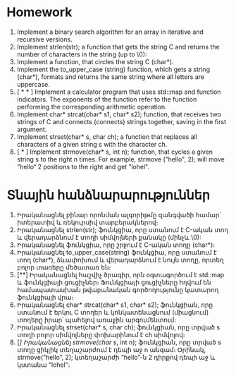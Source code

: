 # Homework  

1. Implement a binary search algorithm for an array in iterative and recursive versions. 
2. Implement strlen(str); a function that gets the string C and returns the number of characters in the string (up to \0): 
3. Implement a function, that circles the string C (char*). 
4. Implement the to_upper_case (string) function, which gets a string (char*), formats and returns the same string where all letters are uppercase. 
5. [ * * ] Implement a calculator program that uses std::map and function indicators. The exponents of the function refer to the function performing the corresponding arithmetic operation. 
6. Implement char* strcat(char* s1, char* s2); function, that receives two strings of C and connects (connects) strings together, saving in the first argument. 
7. Implement strset(char* s, char ch); a function that replaces all characters of a given string s with the character ch. 
8. [ * ] Implement strmove(char* s, int n); function, that cycles a given string s to the right n times. For example, strmove (”hello", 2); will move ”hello“ 2 positions to the right and get ”lohel".  

# Տնային հանձնարարություններ  

1. Իրականացնել բինար որոնման ալգորիթմը զանգվածի համար` իտերատիվ և ռեկուրսիվ տարբերակներով։  
2. Իրականացնել strlen(str); ֆունկցիա, որը ստանում է C-ական տող և վերադարձնում է տողի սիմվոլների քանակը (մինչև \0): 
3. Իրականացնել ֆունկցիա, որը շրջում է C-ական տողը (char*)։ 
4. Իրականացնել to_upper_case(string) ֆունկցիա, որը ստանում է տող (char*), ձևափոխում և վերադարձնում է նույն տողը, որտեղ բոլոր տառերը մեծատառ են։ 
5. [**] Իրականացնել հաշվիչ ծրագիր, որն օգտագործում է std::map և ֆունկցիայի ցուցիչներ։ Ֆունկցիայի ցուցիչները հղվում են համապատասխան թվաբանական գործողությունը կատարող ֆունկցիայի վրա։ 
6. Իրականացնել char* strcat(char* s1, char* s2); ֆունկցիան, որը ստանում է երկու C տողեր և կոնկատենացնում (միացնում) տողերը իրար՝ պահելով առաջին արգումենտում։ 
7. Իրականացնել strset(char* s, char ch); ֆունկցիան, որը տրված s տողի բոլոր սիմվոլները փոխարինում է ch սիմվոլով։ 
8. [*] Իրականացնել strmove(char* s, int n); ֆունկցիան, որը տրված s տողը ցիկլիկ տեղաշարժում է դեպի աջ n անգամ։ Օրինակ, strmove(“hello”, 2); կտեղաշարժի “hello”-ն 2 դիրքով դեպի աջ և կստանա “lohel”։ 

